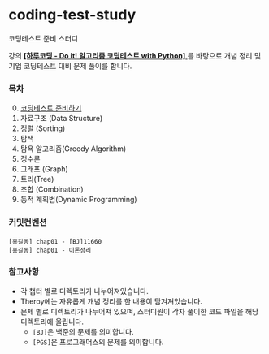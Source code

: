 # coding-test-study

코딩테스트 준비 스터디

강의 <a href="https://www.inflearn.com/course/%EB%91%90%EC%9E%87-%EC%95%8C%EA%B3%A0%EB%A6%AC%EC%A6%98-%EC%BD%94%EB%94%A9%ED%85%8C%EC%8A%A4%ED%8A%B8-%ED%8C%8C%EC%9D%B4%EC%8D%AC/dashboard">**[하루코딩 - Do it! 알고리즘 코딩테스트 with Python]**
</a> 를 바탕으로 개념 정리 및 기업 코딩테스트 대비 문제 풀이를 합니다.

### 목차

0. <a href="" >코딩테스트 준비하기</a>
1. 자료구조 (Data Structure)
2. 정렬 (Sorting)
3. 탐색
4. 탐욕 알고리즘(Greedy Algorithm)
5. 정수론
6. 그래프 (Graph)
7. 트리(Tree)
8. 조합 (Combination)
9. 동적 계획법(Dynamic Programming)

### 커밋컨벤션

```
[홍길동] chap01 - [BJ]11660
[홍길동] chap01 - 이론정리
```

### 참고사항

- 각 챕터 별로 디렉토리가 나누어져있습니다.
- Theroy에는 자유롭게 개념 정리를 한 내용이 담겨져있습니다.
- 문제 별로 디렉토리가 나누어져 있으며, 스터디원이 각자 풀이한 코드 파일을 해당 디렉토리에 올립니다.
  - `[BJ]`은 백준의 문제를 의미합니다.
  - `[PGS]`은 프로그래머스의 문제를 의미합니다.
